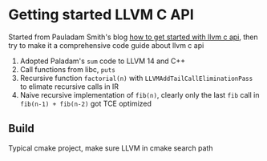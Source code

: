 # Getting started LLVM C API

Started from Pauladam Smith's blog [how to get started with llvm c api](https://www.pauladamsmith.com/blog/2015/01/how-to-get-started-with-llvm-c-api.html), then try to make it a comprehensive code guide about llvm c api

1. Adopted Paladam's `sum` code to LLVM 14 and C++
2. Call functions from libc, `puts`
3. Recursive function `factorial(n)` with `LLVMAddTailCallEliminationPass` to elimate recursive calls in IR
4. Naive recursive implementation of `fib(n)`, clearly only the last `fib` call in `fib(n-1) + fib(n-2)` got TCE optimized

## Build

Typical cmake project, make sure LLVM in cmake search path

